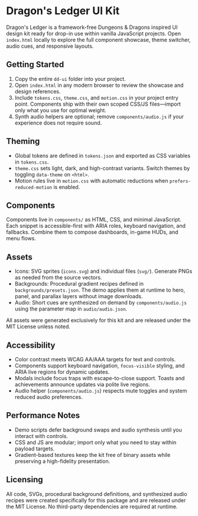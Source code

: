 # Dragon's Ledger UI Kit

Dragon's Ledger is a framework-free Dungeons & Dragons inspired UI design kit ready for drop-in use within vanilla JavaScript projects. Open `index.html` locally to explore the full component showcase, theme switcher, audio cues, and responsive layouts.

## Getting Started

1. Copy the entire `dd-ui` folder into your project.
2. Open `index.html` in any modern browser to review the showcase and design references.
3. Include `tokens.css`, `theme.css`, and `motion.css` in your project entry point. Components ship with their own scoped CSS/JS files—import only what you use for optimal weight.
4. Synth audio helpers are optional; remove `components/audio.js` if your experience does not require sound.

## Theming

* Global tokens are defined in `tokens.json` and exported as CSS variables in `tokens.css`.
* `theme.css` sets light, dark, and high-contrast variants. Switch themes by toggling `data-theme` on `<html>`.
* Motion rules live in `motion.css` with automatic reductions when `prefers-reduced-motion` is enabled.

## Components

Components live in `components/` as HTML, CSS, and minimal JavaScript. Each snippet is accessible-first with ARIA roles, keyboard navigation, and fallbacks. Combine them to compose dashboards, in-game HUDs, and menu flows.

## Assets

* Icons: SVG sprites (`icons.svg`) and individual files (`svg/`). Generate PNGs as needed from the source vectors.
* Backgrounds: Procedural gradient recipes defined in `backgrounds/presets.json`. The demo applies them at runtime to hero, panel, and parallax layers without image downloads.
* Audio: Short cues are synthesized on demand by `components/audio.js` using the parameter map in `audio/audio.json`.

All assets were generated exclusively for this kit and are released under the MIT License unless noted.

## Accessibility

* Color contrast meets WCAG AA/AAA targets for text and controls.
* Components support keyboard navigation, `focus-visible` styling, and ARIA live regions for dynamic updates.
* Modals include focus traps with escape-to-close support. Toasts and achievements announce updates via polite live regions.
* Audio helper (`components/audio.js`) respects mute toggles and system reduced audio preferences.

## Performance Notes

* Demo scripts defer background swaps and audio synthesis until you interact with controls.
* CSS and JS are modular; import only what you need to stay within payload targets.
* Gradient-based textures keep the kit free of binary assets while preserving a high-fidelity presentation.

## Licensing

All code, SVGs, procedural background definitions, and synthesized audio recipes were created specifically for this package and are released under the MIT License. No third-party dependencies are required at runtime.
